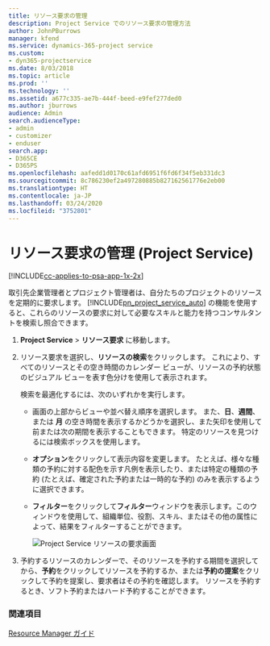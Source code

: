 ```yaml
---
title: リソース要求の管理
description: Project Service でのリソース要求の管理方法
author: JohnPBurrows
manager: kfend
ms.service: dynamics-365-project service
ms.custom:
- dyn365-projectservice
ms.date: 8/03/2018
ms.topic: article
ms.prod: ''
ms.technology: ''
ms.assetid: a677c335-ae7b-444f-beed-e9fef277ded0
ms.author: jburrows
audience: Admin
search.audienceType:
- admin
- customizer
- enduser
search.app:
- D365CE
- D365PS
ms.openlocfilehash: aafedd1d0170c61afd6951f6fd6f34f5eb331dc3
ms.sourcegitcommit: 8c786230ef2a497280885b827162561776e2eb00
ms.translationtype: HT
ms.contentlocale: ja-JP
ms.lasthandoff: 03/24/2020
ms.locfileid: "3752801"
---
```

# <a name="manage-resource-requests-project-service"></a>リソース要求の管理 (Project Service)

[!INCLUDE[cc-applies-to-psa-app-1x-2x](../includes/cc-applies-to-psa-app-1x-2x.md)]

取引先企業管理者とプロジェクト管理者は、自分たちのプロジェクトのリソースを定期的に要求します。 [!INCLUDE[pn_project_service_auto](../includes/pn-project-service-auto.md)] の機能を使用すると、これらのリソースの要求に対して必要なスキルと能力を持つコンサルタントを検索し照合できます。  
  
1. **Project Service** > **リソース要求** に移動します。  
  
2. リソース要求を選択し、**リソースの検索**をクリックします。 これにより、すべてのリソースとその空き時間のカレンダー ビューが、リソースの予約状態のビジュアル ビューを表す色分けを使用して表示されます。  
  
    検索を最適化するには、次のいずれかを実行します。  
  
   -   画面の上部からビューや並べ替え順序を選択します。 また、**日**、**週間**、または **月** の空き時間を表示するかどうかを選択し、また矢印を使用して前または次の期間を表示することもできます。 特定のリソースを見つけるには検索ボックスを使用します。  
  
   -   **オプション**をクリックして表示内容を変更します。 たとえば、様々な種類の予約に対する配色を示す凡例を表示したり、または特定の種類の予約 (たとえば、確定された予約または一時的な予約) のみを表示するように選択できます。  
  
   -   **フィルター**をクリックして**フィルター**ウィンドウを表示します。このウィンドウを使用して、組織単位、役割、スキル、またはその他の属性によって、結果をフィルターすることができます。  
  
       ![Project Service リソースの要求画面](../project-service/media/project-service-resource-request-screen.png "Project Service リソースの要求画面")  
  
3. 予約するリソースのカレンダーで、そのリソースを予約する期間を選択してから、**予約**をクリックしてリソースを予約するか、または**予約の提案**をクリックして予約を提案し、要求者はその予約を確認します。 リソースを予約するとき、ソフト予約またはハード予約することができます。  
  
### <a name="see-also"></a>関連項目  
 [Resource Manager ガイド](../project-service/resource-manager-guide.md)
